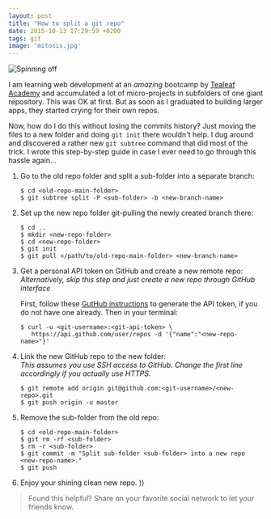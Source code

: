 ```yaml
---
layout: post
title: "How to split a git repo"
date: 2015-10-13 17:29:59 +0200
tags: git
image: 'mitosis.jpg'
---
```


![Spinning off](mitosis.jpg)

I am learning web development at an *amazing* bootcamp by [Tealeaf Academy][tl] and accumulated a lot of micro-projects in subfolders of one giant repository. This was OK at first. But as soon as I graduated to building larger apps, they started crying for their own repos.

Now, how do I do this without losing the commits history? Just moving the files to a new folder and doing `git init` there wouldn't help. I dug around and discovered a rather new `git subtree` command that did most of the trick. I wrote this step-by-step guide in case I ever need to go through this hassle again...

1. Go to the old repo folder and split a sub-folder into a separate branch:

    ~~~console
    $ cd <old-repo-main-folder>
    $ git subtree split -P <sub-folder> -b <new-branch-name>
    ~~~

2. Set up the new repo folder git-pulling the newly created branch there:

    ~~~console
    $ cd ..
    $ mkdir <new-repo-folder>
    $ cd <new-repo-folder>
    $ git init
    $ git pull </path/to/old-repo-main-folder> <new-branch-name>
    ~~~

3. Get a personal API token on GitHub and create a new remote repo:  
*Alternatively, skip this step and just create a new repo through GitHub interface*

    First, follow these [GutHub instructions][token] to generate the API token, if you do not have one already. Then in your terminal:

    ~~~console
    $ curl -u <git-username>:<git-api-token> \
       https://api.github.com/user/repos -d '{"name":"<new-repo-name>"}'
    ~~~

4. Link the new GitHub repo to the new folder:  
*This assumes you use SSH access to GitHub. Change the first line accordingly if you actually use HTTPS.*

    ~~~console
    $ git remote add origin git@github.com:<git-username>/<new-repo>.git
    $ git push origin -u master
    ~~~

5. Remove the sub-folder from the old repo:

    ~~~console
    $ cd <old-repo-main-folder>
    $ git rm -rf <sub-folder>
    $ rm -r <sub-folder>
    $ git commit -m "Split sub-folder <sub-folder> into a new repo <new-repo-name>."
    $ git push
    ~~~

6. Enjoy your shining clean new repo. ))

>Found this helpful? Share on your favorite social network to let your friends know.

[token]: https://github.com/blog/1509-personal-api-tokens
[tl]: http://www.gotealeaf.com/
